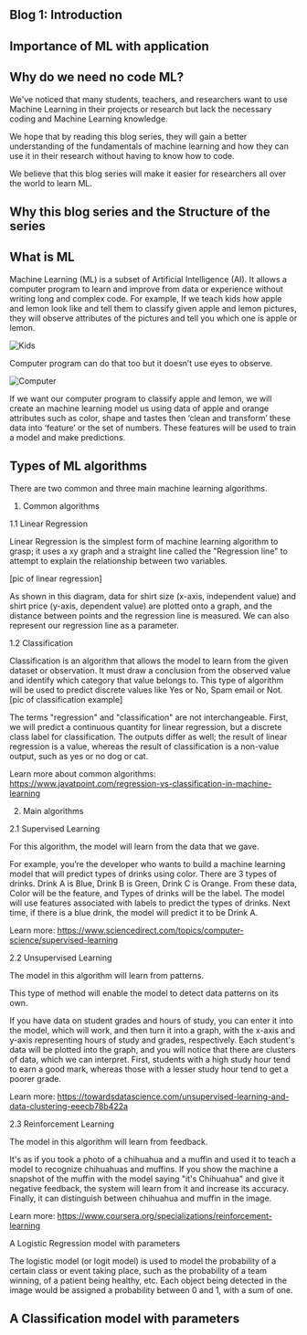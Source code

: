 Blog 1: Introduction 
-
Importance of ML with application 
-

Why do we need no code ML?
-
We've noticed that many students, teachers, and researchers want to use Machine Learning in their projects or research but lack the necessary coding and Machine Learning knowledge.

We hope that by reading this blog series, they will gain a better understanding of the fundamentals of machine learning and how they can use it in their research without having to know how to code.

We believe that this blog series will make it easier for researchers all over the world to learn ML.

	

Why this blog series and the Structure of the series 
-

What is ML 
-

Machine Learning (ML) is a subset of Artificial Intelligence (AI). It allows a computer program to learn and improve from data or experience without writing long and complex code.
For example, If we teach kids how apple and lemon look like and tell them to classify given apple and lemon pictures, they will observe attributes of the pictures and tell you which one is apple or lemon.


![Kids ](https://user-images.githubusercontent.com/96424191/158849328-c3a2104c-a443-4efe-9064-7a462a9d0263.png)

Computer program can do that too but it doesn’t use eyes to observe.

![Computer](https://user-images.githubusercontent.com/96424191/158849373-5f2a34cd-8ef2-44cb-87b7-7e8b8551d182.png)

If we want our computer program to classify apple and lemon, we will create an machine learning model us using data of apple and orange attributes such as color, shape and tastes then ‘clean and transform’ these data into ‘feature’ or the set of numbers. These features will be used to train a model and make predictions.

Types of ML algorithms
-
There are two common and three main machine learning algorithms.

1. Common algorithms

1.1 Linear Regression 

Linear Regression is the simplest form of machine learning algorithm to grasp; it uses a xy graph and a straight line called the "Regression line" to attempt to explain the relationship between two variables.
	
[pic of linear regression]

As shown in this diagram, data for shirt size (x-axis, independent value) and shirt price (y-axis, dependent value) are plotted onto a graph, and the distance between points and the regression line is measured. We can also represent our regression line as a parameter.

1.2 Classification

Classification is an algorithm that allows the model to learn from the given dataset or observation. It must draw a conclusion from the observed value and identify which category that value belongs to. This type of algorithm will be used to predict discrete values like Yes or No, Spam email or Not.
[pic of classification example]

The terms "regression" and "classification" are not interchangeable. First, we will predict a continuous quantity for linear regression, but a discrete class label for classification. The outputs differ as well; the result of linear regression is a value, whereas the result of classification is a non-value output, such as yes or no dog or cat.

Learn more about common algorithms: https://www.javatpoint.com/regression-vs-classification-in-machine-learning

2. Main algorithms

2.1 Supervised Learning 
		
For this algorithm, the model will learn from the data that we gave.
		
For example, you’re the developer who wants to build a machine learning model that will predict types of drinks using color. 
There are 3 types of drinks. Drink A is Blue, Drink B is Green, Drink C is Orange.
From these data, Color will be the feature, and Types of drinks will be the label.
The model will use features associated with labels to predict the types of drinks. Next time, if there is a blue drink, the model will predict it 	to be Drink A. 
	
Learn more: https://www.sciencedirect.com/topics/computer-science/supervised-learning

2.2 Unsupervised Learning 
		
The model in this algorithm will learn from patterns. 
	
This type of method will enable the model to detect data patterns on its own.
		
If you have data on student grades and hours of study, you can enter it into the model, which will work, and then turn it into a graph, 	with the x-axis and y-axis representing hours of study and grades, respectively. Each student's data will be plotted into the graph, and you will 	notice that there are clusters of data, which we can interpret. First, students with a high study hour tend to earn a good mark, whereas those with a 	lesser study hour tend to get a poorer grade.	
		
Learn more: https://towardsdatascience.com/unsupervised-learning-and-data-clustering-eeecb78b422a

2.3 Reinforcement Learning 
	
The model in this algorithm will learn from feedback.
	
It's as if you took a photo of a chihuahua and a muffin and used it to teach a model to recognize chihuahuas and muffins. If you show the machine a snapshot of the muffin with the model saying "it's Chihuahua" and give it negative feedback, the system will learn from it and increase its accuracy. Finally, it can distinguish between chihuahua and muffin in the image.
	
Learn more: https://www.coursera.org/specializations/reinforcement-learning

A Logistic Regression model with parameters

The logistic model (or logit model) is used to model the probability of a certain class or event taking place, such as the probability of a team winning, of a patient being healthy, etc. Each object being detected in the image would be assigned a probability between 0 and 1, with a sum of one.

A Classification model with parameters
-

